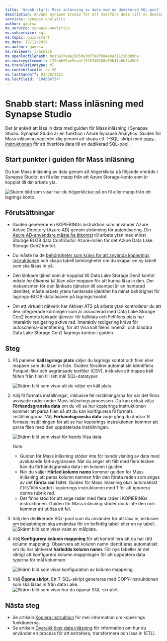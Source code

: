 ```yaml
---
title: 'Snabb start: Mass inläsning av data med en dedikerad SQL-pool'
description: Använd Synapse Studio för att överföra data till en dedikerad SQL-pool i Azure Synapse Analytics.
services: synapse-analytics
author: gaursa
ms.service: synapse-analytics
ms.subservice: sql
ms.topic: quickstart
ms.date: 12/11/2020
ms.author: gaursa
ms.reviewer: jrasnick
ms.openlocfilehash: be15a37a9a2965da36f7e8f884a0a3112106b9ba
ms.sourcegitcommit: f28ebb95ae9aaaff3f87d8388a09b41e0b3445b5
ms.translationtype: MT
ms.contentlocale: sv-SE
ms.lasthandoff: 03/30/2021
ms.locfileid: "104586734"
---
```

# <a name="quickstart-bulk-loading-with-synapse-studio"></a>Snabb start: Mass inläsning med Synapse Studio

Det är enkelt att läsa in data med guiden för Mass inläsning i Synapse Studio. Synapse Studio är en funktion i Azure Synapse Analytics. Guiden för Mass inläsning vägleder dig genom att skapa ett T-SQL-skript med [copy-instruktionen](/sql/t-sql/statements/copy-into-transact-sql?view=azure-sqldw-latest&preserve-view=true) för att överföra data till en dedikerad SQL-pool. 

## <a name="entry-points-to-the-bulk-load-wizard"></a>Start punkter i guiden för Mass inläsning

Du kan Mass inläsning av data genom att högerklicka på följande område i Synapse Studio: en fil eller mapp från ett Azure Storage-konto som är kopplat till din arbets yta.

![Skärm bild som visar hur du högerklickar på en fil eller mapp från ett lagrings konto.](./sql/media/bulk-load/bulk-load-entry-point-0.png)

## <a name="prerequisites"></a>Förutsättningar

- Guiden genererar en KOPIERINGs instruktion som använder Azure Active Directory (Azure AD) genom strömning för autentisering. Din [Azure AD-användare måste ha åtkomst](./sql-data-warehouse/quickstart-bulk-load-copy-tsql-examples.md#d-azure-active-directory-authentication) till arbets ytan med minst Storage BLOB data Contributor Azure-rollen för det Azure Data Lake Storage Gen2 kontot. 

- Du måste ha de [behörigheter som krävs för att använda kopierings instruktionen](/sql/t-sql/statements/copy-into-transact-sql?view=azure-sqldw-latest&preserve-view=true#permissions) och skapa tabell behörigheter om du skapar en ny tabell som ska läsas in på.

- Den länkade tjänst som är kopplad till Data Lake Storage Gen2 kontot *måste ha åtkomst till filen eller mappen* för att kunna läsa in den. Om mekanismen för den länkade tjänsten till exempel är en hanterad identitet, måste arbets ytans hanterade identitet ha minst behörighet för lagrings-BLOB-dataläsaren på lagrings kontot.

- Om ett virtuellt nätverk har Aktiver ATS på arbets ytan kontrollerar du att den integrerade körningen som är associerad med Data Lake Storage Gen2 kontots länkade tjänster för källdata och Felfilens plats har interaktiv redigering aktive rad. Interaktiv redigering krävs för autoschema-identifiering, för att Visa käll filens innehåll och bläddra Data Lake Storage Gen2 lagrings konton i guiden.

## <a name="steps"></a>Steg

1. På panelen **käll lagrings plats** väljer du lagrings kontot och filen eller mappen som du läser in från. Guiden försöker automatiskt identifiera Parquet-filer och avgränsade textfiler (CSV), inklusive att mappa käll fälten från filen till rätt mål SQL-datatyper. 

   ![Skärm bild som visar att du väljer en käll plats.](./sql/media/bulk-load/bulk-load-source-location.png)

2. Välj fil formats inställningar, inklusive fel inställningarna för när det finns avvisade rader under Mass inläsnings processen. Du kan också välja **Förhandsgranska data** om du vill se hur kopierings instruktionen kommer att parsa filen så att du kan konfigurera fil formats inställningarna. Välj **Förhandsgranska data** varje gång du ändrar fil formats inställningen för att se hur kopierings instruktionen kommer att parsa filen med den uppdaterade inställningen.

   ![Skärm bild som visar för hands Visa data.](./sql/media/bulk-load/bulk-load-file-format-settings-preview-data.png) 

   > [!NOTE]  
   >
   > - Guiden för Mass inläsning stöder inte för hands visning av data med avslutande fält-avgränsare. När du anger ett fält med flera tecken kan du förhandsgranska data i en kolumn i guiden. 
   > - När du väljer **Härled kolumn namn** kommer guiden för Mass inläsning att parsa kolumn namnen från den första raden som anges av det **första rad** fältet. Guiden för Mass inläsning ökar automatiskt `FIRSTROW` värdet i kopierings instruktionen med 1 för att ignorera denna rubrik rad. 
   > - Det finns stöd för att ange rader med flera rader i KOPIERINGs instruktionen. Guiden för Mass inläsning stöder dock inte den och kommer att utlösa ett fel.

3. Välj den dedikerade SQL-pool som du använder för att läsa in, inklusive om belastningen ska användas för en befintlig tabell eller en ny tabell.
   ![Skärm bild som visar valet av målplats.](./sql/media/bulk-load/bulk-load-target-location.png)
4. Välj **Konfigurera kolumn mappning** för att kontrol lera att du har rätt kolumn mappning. Observera att kolumn namn identifieras automatiskt om du har aktiverat **härledda kolumn namn**. För nya tabeller är det viktigt att konfigurera kolumn mappningen för att uppdatera data typerna för mål kolumnen.

   ![Skärm bild som visar konfiguration av kolumn mappning.](./sql/media/bulk-load/bulk-load-target-location-column-mapping.png)
5. Välj **Öppna skript**. Ett T-SQL-skript genereras med COPY-instruktionen som ska läsas in från data Lake.
   ![Skärm bild som visar hur du öppnar SQL-skriptet.](./sql/media/bulk-load/bulk-load-target-final-script.png)

## <a name="next-steps"></a>Nästa steg

- Se artikeln [Kopiera instruktion](/sql/t-sql/statements/copy-into-transact-sql?view=azure-sqldw-latest&preserve-view=true#syntax) för mer information om kopierings funktionerna.
- Se artikeln [Översikt över data inläsning](./sql-data-warehouse/design-elt-data-loading.md#what-is-elt) för information om hur du använder en process för att extrahera, transformera och läsa in (ETL).
